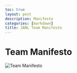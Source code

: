 ```yaml
---
toc: true
layout: post
description: Manifesto
categories: [markdown]
title: JANL Team Manifesto
---
```


# Team Manifesto

![Team Manifesto](https://cdn.discordapp.com/attachments/1010052426490982461/1062115138968244234/image0.jpg)


